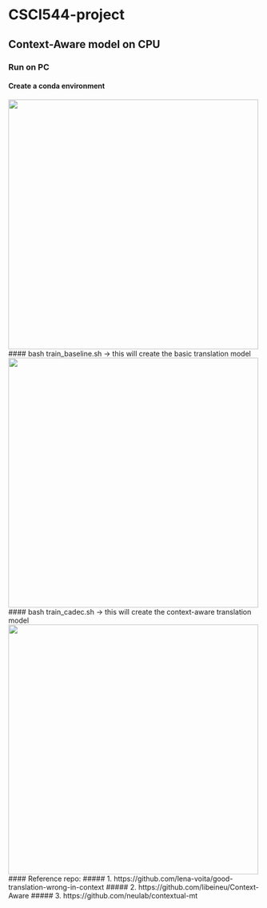 # CSCI544-project

## Context-Aware model on CPU
### Run on PC
#### Create a conda environment
<img src="./resources/conda.png" width="500">
#### bash train_baseline.sh -> this will create the basic translation model
<img src="./resources/tokens.png" width="500">
#### bash train_cadec.sh -> this will create the context-aware translation model
<img src="./resources/checkpoint.png" width="500">
#### Reference repo:
##### 1. https://github.com/lena-voita/good-translation-wrong-in-context
##### 2. https://github.com/libeineu/Context-Aware
##### 3. https://github.com/neulab/contextual-mt
